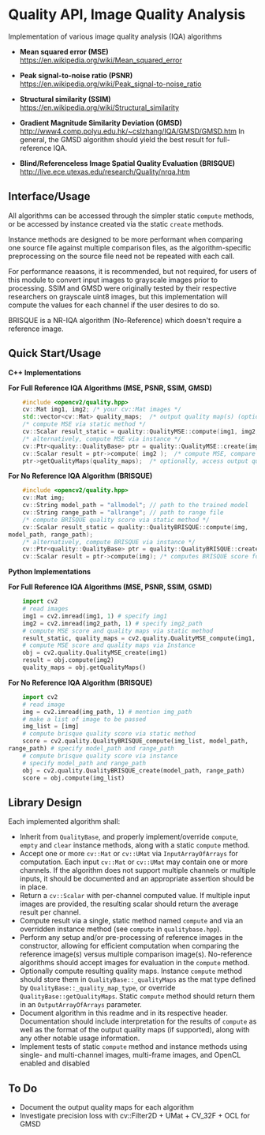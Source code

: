 Quality API, Image Quality Analysis
=======================================

Implementation of various image quality analysis (IQA) algorithms

- **Mean squared error (MSE)**
  https://en.wikipedia.org/wiki/Mean_squared_error

- **Peak signal-to-noise ratio (PSNR)**
  https://en.wikipedia.org/wiki/Peak_signal-to-noise_ratio

- **Structural similarity (SSIM)**
  https://en.wikipedia.org/wiki/Structural_similarity

- **Gradient Magnitude Similarity Deviation (GMSD)**
  http://www4.comp.polyu.edu.hk/~cslzhang/IQA/GMSD/GMSD.htm
  In general, the GMSD algorithm should yield the best result for full-reference IQA.

- **Blind/Referenceless Image Spatial Quality Evaluation (BRISQUE)**
  http://live.ece.utexas.edu/research/Quality/nrqa.htm

Interface/Usage
-----------------------------------------
All algorithms can be accessed through the simpler static `compute` methods,
or be accessed by instance created via the static `create` methods.

Instance methods are designed to be more performant when comparing one source
file against multiple comparison files, as the algorithm-specific preprocessing on the
source file need not be repeated with each call.

For performance reaasons, it is recommended, but not required, for users of this module
to convert input images to grayscale images prior to processing.
SSIM and GMSD were originally tested by their respective researchers on grayscale uint8 images,
but this implementation will compute the values for each channel if the user desires to do so.

BRISQUE is a NR-IQA algorithm (No-Reference) which doesn't require a reference image.

Quick Start/Usage
-----------------------------------------
**C++ Implementations**

**For Full Reference IQA Algorithms (MSE, PSNR, SSIM, GMSD)**

```cpp
    #include <opencv2/quality.hpp>
    cv::Mat img1, img2; /* your cv::Mat images */
    std::vector<cv::Mat> quality_maps;  /* output quality map(s) (optional) */
    /* compute MSE via static method */
    cv::Scalar result_static = quality::QualityMSE::compute(img1, img2, quality_maps);  /* or cv::noArray() if not interested in output quality maps */
    /* alternatively, compute MSE via instance */
    cv::Ptr<quality::QualityBase> ptr = quality::QualityMSE::create(img1);
    cv::Scalar result = ptr->compute( img2 );  /* compute MSE, compare img1 vs img2 */
    ptr->getQualityMaps(quality_maps);  /* optionally, access output quality maps */
```

**For No Reference IQA Algorithm (BRISQUE)**

```cpp
    #include <opencv2/quality.hpp>
    cv::Mat img;
    cv::String model_path = "allmodel"; // path to the trained model
    cv::String range_path = "allrange"; // path to range file
    /* compute BRISQUE quality score via static method */
    cv::Scalar result_static = quality::QualityBRISQUE::compute(img,
model_path, range_path);
    /* alternatively, compute BRISQUE via instance */
    cv::Ptr<quality::QualityBase> ptr = quality::QualityBRISQUE::create(img);
    cv::Scalar result = ptr->compute(img); /* computes BRISQUE score for img */
```

**Python Implementations**

**For Full Reference IQA Algorithms (MSE, PSNR, SSIM, GSMD)**

```python
    import cv2
    # read images
    img1 = cv2.imread(img1, 1) # specify img1
    img2 = cv2.imread(img2_path, 1) # specify img2_path
    # compute MSE score and quality maps via static method
    result_static, quality_maps = cv2.quality.QualityMSE_compute(img1, img2)
    # compute MSE score and quality maps via Instance
    obj = cv2.quality.QualityMSE_create(img1)
    result = obj.compute(img2)
    quality_maps = obj.getQualityMaps()
```

**For No Reference IQA Algorithm (BRISQUE)**

```python
    import cv2
    # read image
    img = cv2.imread(img_path, 1) # mention img_path
    # make a list of image to be passed
    img_list = [img]
    # compute brisque quality score via static method
    score = cv2.quality.QualityBRISQUE_compute(img_list, model_path,
range_path) # specify model_path and range_path
    # compute brisque quality score via instance
    # specify model_path and range_path
    obj = cv2.quality.QualityBRISQUE_create(model_path, range_path)
    score = obj.compute(img_list)
```

Library Design
-----------------------------------------
Each implemented algorithm shall:
- Inherit from `QualityBase`, and properly implement/override `compute`, `empty` and `clear` instance methods, along with a static `compute` method.
- Accept one or more `cv::Mat` or `cv::UMat` via `InputArrayOfArrays` for computation.  Each input `cv::Mat` or `cv::UMat` may contain one or more channels.  If the algorithm does not support multiple channels or multiple inputs, it should be documented and an appropriate assertion should be in place.
- Return a `cv::Scalar` with per-channel computed value.  If multiple input images are provided, the resulting scalar should return the average result per channel.
- Compute result via a single, static method named `compute` and via an overridden instance method (see `compute` in `qualitybase.hpp`).
- Perform any setup and/or pre-processing of reference images in the constructor, allowing for efficient computation when comparing the reference image(s) versus multiple comparison image(s).  No-reference algorithms should accept images for evaluation in the `compute` method.
- Optionally compute resulting quality maps.  Instance `compute` method should store them in `QualityBase::_qualityMaps` as the mat type defined by `QualityBase::_quality_map_type`, or override `QualityBase::getQualityMaps`.  Static `compute` method should return them in an `OutputArrayOfArrays` parameter.
- Document algorithm in this readme and in its respective header.  Documentation should include interpretation for the results of `compute` as well as the format of the output quality maps (if supported), along with any other notable usage information.
- Implement tests of static `compute` method and instance methods using single- and multi-channel images, multi-frame images, and OpenCL enabled and disabled

To Do
-----------------------------------------
- Document the output quality maps for each algorithm
- Investigate precision loss with cv::Filter2D + UMat + CV_32F + OCL for GMSD
